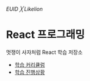 ###### EUID ╳ Likelion

# React 프로그래밍

멋쟁이 사자처럼 React 학습 저장소

- [학습 커리큘럼](https://github.com/users/yamoo9/projects/3/views/1)
- [학습 진행상황](https://github.com/users/yamoo9/projects/3/views/2)
